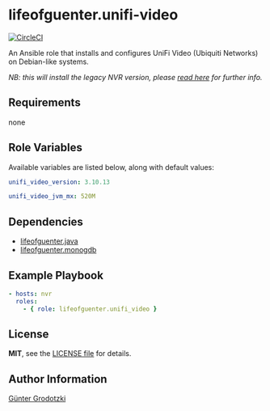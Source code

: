 # lifeofguenter.unifi-video

[![CircleCI](https://circleci.com/gh/lifeofguenter/ansible-role-unifi-video/tree/main.svg?style=svg)](https://circleci.com/gh/lifeofguenter/ansible-role-unifi-video/tree/main)

An Ansible role that installs and configures UniFi Video (Ubiquiti Networks) on
Debian-like systems.

_NB: this will install the legacy NVR version, please [read here](https://community.ui.com/questions/UniFi-Video-Products-End-of-Life-Announcement/dc529d39-0e58-43cc-96f0-8f0eed0d002c) for further info._

## Requirements

none

## Role Variables

Available variables are listed below, along with default values:

```yaml
unifi_video_version: 3.10.13

unifi_video_jvm_mx: 520M
```

## Dependencies

- [lifeofguenter.java](https://galaxy.ansible.com/lifeofguenter/java)
- [lifeofguenter.monogdb](https://galaxy.ansible.com/lifeofguenter/mongodb)

## Example Playbook


```yaml
- hosts: nvr
  roles:
    - { role: lifeofguenter.unifi_video }
```

## License

**MIT**, see the [LICENSE file](LICENSE) for details.

## Author Information

[Günter Grodotzki](https://www.lifeofguenter.de)
